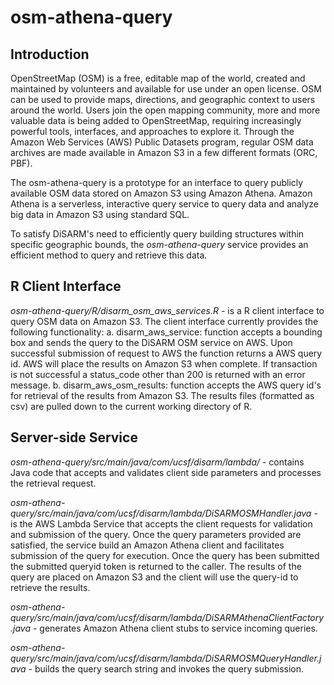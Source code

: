 ﻿# osm-athena-query
 
 ## Introduction
 
OpenStreetMap (OSM) is a free, editable map of the world, created and maintained by volunteers and available for use under an open license. OSM can be used to provide maps, directions, and geographic context to users around the world. Users join the open mapping community, more and more valuable data is being added to OpenStreetMap, requiring increasingly powerful tools, interfaces, and approaches to explore it. Through the Amazon Web Services (AWS) Public Datasets program, regular OSM data archives are made available in Amazon S3 in a few different formats (ORC, PBF).

The osm-athena-query is a prototype for an interface to query publicly available OSM data stored on Amazon S3 using Amazon Athena. Amazon Athena is a serverless, interactive query service to query data and analyze big data in Amazon S3 using standard SQL.

To satisfy DiSARM's need to efficiently query building structures within specific geographic bounds, the *osm-athena-query* service provides an efficient method to query and retrieve this data.

## R Client Interface

*osm-athena-query/R/disarm_osm_aws_services.R* - is a R client interface to query OSM data on Amazon S3. The client interface currently provides the following functionality:
     a. disarm_aws_service: function accepts a bounding box and sends the query to the DiSARM OSM service on AWS.
         Upon successful submission of request to AWS the function returns a AWS query id. AWS will place the results on 
         Amazon S3 when complete. If transaction is not successful a status_code other than 200 is returned with an error 
         message.
     b. disarm_aws_osm_results: function accepts the AWS query id's for retrieval of the results from Amazon S3.
        The results files (formatted as csv) are pulled down to the current working directory of R.

## Server-side Service

*osm-athena-query/src/main/java/com/ucsf/disarm/lambda/* - contains Java code that accepts and validates client side parameters and processes the retrieval request.

*osm-athena-query/src/main/java/com/ucsf/disarm/lambda/DiSARMOSMHandler.java* - is the AWS Lambda Service that accepts the client requests for validation and submission of the query. Once the query parameters provided are satisfied, the service build an Amazon Athena client and facilitates submission of the query for execution. Once the query has been submitted the submitted queryid token is returned to the caller. The results of the query are placed on Amazon S3 and the client will use the query-id to retrieve the results.

*osm-athena-query/src/main/java/com/ucsf/disarm/lambda/DiSARMAthenaClientFactory.java* - generates Amazon Athena client stubs to service incoming queries.

*osm-athena-query/src/main/java/com/ucsf/disarm/lambda/DiSARMOSMQueryHandler.java* - builds the query search string and invokes the query submission.


